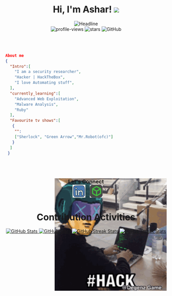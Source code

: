 <h1 align="center">Hi, I'm Ashar!</a> <img src="https://media.giphy.com/media/hvRJCLFzcasrR4ia7z/giphy.gif" width="35"></h1>
<div align=center>
   <img src="https://readme-typing-svg.herokuapp.com?font=Architects+Daughter&color=%23FF0000&size=48&center=true&vCenter=true&width=600&height=60&lines=I%27m+a+Web+Pentester;Problem+Solver;Open-Source+Enthusiast;Automation+expert" alt="Headline" />
</div>
<div align=center>
   <img src="https://komarev.com/ghpvc/?username=asharahmed1&style=flat&color=red" alt="profile-views"/> 
   <img src="https://img.shields.io/github/stars/asharahmed1?label=Stars&style=flat&color=red" alt="stars">
   <img alt="GitHub" src="https://img.shields.io/badge/dynamic/json?label=Followers&style=flat&color=red&query=%24.data.totalSubs&url=https%3A%2F%2Fapi.spencerwoo.com%2Fsubstats%2Fasharahmed1&longCache=true"/>
</div>
<br><br>



```json
 
About me
{
  "Intro":[
    "I am a security researcher",
    "Hacker | HackTheBox",
    "I love Automating stuff",
  ],
  "currently_learning":[
    "Advanced Web Exploitation",
    "Malware Analysis",
    "Ruby"
  ],
  "Favourite tv shows":[
   {
    "":
    ["Sherlock", "Green Arrow","Mr.Robot(ofc)"]
   }
  ]
 }
```


<br><br>
<div align=center>
<img align="right" alt="GIF" style="hight:350px;width:350px;margin-bottom: -1000px;" src="https://github.com/asharahmed1/asharahmed1/blob/main/images/hacker.gif">
    <h3 align="center" >Let's Connect <br>
        <a style="margin-left: 10px;"  target="_blank" href="https://www.linkedin.com/in/asharahmed.py/">
        <img src="https://github.com/asharahmed1/asharahmed1/raw/main/images/linkedin.png" ></a>
        <a style="margin-left: 10px;"  target="_blank" href="https://app.hackthebox.com/profile/190922">
        <img src="https://github.com/asharahmed1/asharahmed1/raw/main/images/htb.png"></a>
    </div>
    <div align=center>
        <h1>Contribution Activities</h1>
        <div align="center">
            <a href="https://github.com/the4C3#gh-dark-mode-only">
            <img height="150em" src="https://github-readme-stats-eight-alpha-58.vercel.app/api?username=asharahmed1&theme=radical#gh-dark-mode-only&show_icons=true" alt="GitHub Stats" height="200" />
            </a>
            <a href="https://github.com/the4C3#gh-light-mode-only">
            <img height="150em" src="https://github-readme-stats-eight-alpha-58.vercel.app/api?username=asharahmed1&theme=radical#gh-light-mode-only&show_icons=true" alt="GitHub Stats" height="200" />
            </a>
            <a href="https://github.com/the4C3#gh-dark-mode-only">
            <img height="150em" src="https://github-readme-streak-stats-six.vercel.app/?user=asharahmed1&theme=radical#gh-dark-mode-only&date_format=j%20M%5B%20Y%5D" alt="GitHub Streak Stats" height="200"/>
            </a>
            <a href="https://github.com/the4C3#gh-light-mode-only">
            <img height="150em" src="https://github-readme-streak-stats-six.vercel.app/?user=asharahmed1&theme=radical#gh-light-mode-only&date_format=j%20M%5B%20Y%5D" alt="GitHub Streak Stats" height="200"/>
            </a>
        </div>
    </div>
</div>


 
